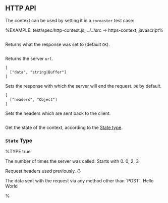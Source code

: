 
## HTTP API

The context can be used by setting it in a `zoroaster` test case:

%EXAMPLE: test/spec/http-context.js, ../../src => https-context, javascript%

```### response => string|buffer
```

Returns what the response was set to (default `OK`).

```### url => string
```

Returns the server `url`.

```### setResponse
[
  ["data", "string|Buffer"]
]
```

Sets the response with which the server will end the request. `OK` by default.

```### setHeaders
[
  ["headers", "Object"]
]
```

Sets the headers which are sent back to the client.

```### state => State
```

Get the state of the context, according to the [State type](#state-type).

### `State` Type

%TYPE true
<!-- <p name="postPromise" type="Promise">
  <d>asd</d>
  <e>asdf</e>
</p> -->
<p name="called" type="number">
  <d>The number of times the server was called. Starts with 0.</d>
  <e>0, 2, 3</e>
</p>
<p name="headers" type="object">
  <d>Request headers used previously.</d>
  <e>{}</e>
</p>
<p name="postData" type="string">
  <d>The data sent with the request via any method other than `POST`.</d>
  <e>Hello World</e>
</p>
%
